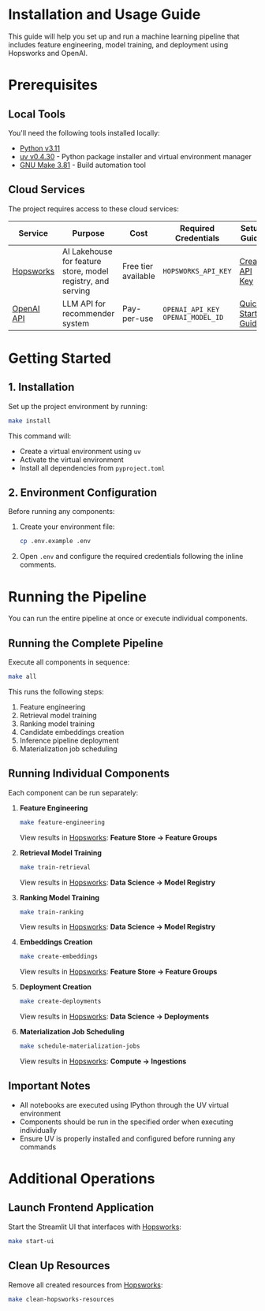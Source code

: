 # Installation and Usage Guide

This guide will help you set up and run a machine learning pipeline that includes feature engineering, model training, and deployment using Hopsworks and OpenAI.

# Prerequisites

## Local Tools
You'll need the following tools installed locally:
- [Python v3.11](https://www.python.org/downloads/)
- [uv v0.4.30](https://github.com/astral-sh/uv) - Python package installer and virtual environment manager
- [GNU Make 3.81](https://www.gnu.org/software/make/) - Build automation tool

## Cloud Services
The project requires access to these cloud services:

| Service | Purpose | Cost | Required Credentials | Setup Guide |
|---------|---------|------|---------------------|-------------|
| [Hopsworks](https://rebrand.ly/serverless-github) | AI Lakehouse for feature store, model registry, and serving | Free tier available | `HOPSWORKS_API_KEY` | [Create API Key](https://docs.hopsworks.ai/latest/user_guides/projects/api_key/create_api_key/) |
| [OpenAI API](https://openai.com/index/openai-api/) | LLM API for recommender system | Pay-per-use | `OPENAI_API_KEY`<br>`OPENAI_MODEL_ID` | [Quick Start Guide](https://platform.openai.com/docs/quickstart) |

# Getting Started

## 1. Installation

Set up the project environment by running:
```bash
make install
```

This command will:
- Create a virtual environment using `uv`
- Activate the virtual environment
- Install all dependencies from `pyproject.toml`

## 2. Environment Configuration

Before running any components:
1. Create your environment file:
   ```bash
   cp .env.example .env
   ```
2. Open `.env` and configure the required credentials following the inline comments.

# Running the Pipeline

You can run the entire pipeline at once or execute individual components.

## Running the Complete Pipeline

Execute all components in sequence:
```bash
make all
```

This runs the following steps:
1. Feature engineering
2. Retrieval model training
3. Ranking model training
4. Candidate embeddings creation
5. Inference pipeline deployment
6. Materialization job scheduling

## Running Individual Components

Each component can be run separately:

1. **Feature Engineering**
   ```bash
   make feature-engineering
   ```
   View results in [Hopsworks](https://rebrand.ly/serverless-github): **Feature Store → Feature Groups**

2. **Retrieval Model Training**
   ```bash
   make train-retrieval
   ```
   View results in [Hopsworks](https://rebrand.ly/serverless-github): **Data Science → Model Registry**

3. **Ranking Model Training**
   ```bash
   make train-ranking
   ```
   View results in [Hopsworks](https://rebrand.ly/serverless-github): **Data Science → Model Registry**

4. **Embeddings Creation**
   ```bash
   make create-embeddings
   ```
   View results in [Hopsworks](https://rebrand.ly/serverless-github): **Feature Store → Feature Groups**

5. **Deployment Creation**
   ```bash
   make create-deployments
   ```
   View results in [Hopsworks](https://rebrand.ly/serverless-github): **Data Science → Deployments**

6. **Materialization Job Scheduling**
   ```bash
   make schedule-materialization-jobs
   ```
   View results in [Hopsworks](https://rebrand.ly/serverless-github): **Compute → Ingestions**

## Important Notes
- All notebooks are executed using IPython through the UV virtual environment
- Components should be run in the specified order when executing individually
- Ensure UV is properly installed and configured before running any commands

# Additional Operations

## Launch Frontend Application
Start the Streamlit UI that interfaces with [Hopsworks](https://rebrand.ly/serverless-github):
```bash
make start-ui
```

## Clean Up Resources
Remove all created resources from [Hopsworks](https://rebrand.ly/serverless-github):
```bash
make clean-hopsworks-resources
```
